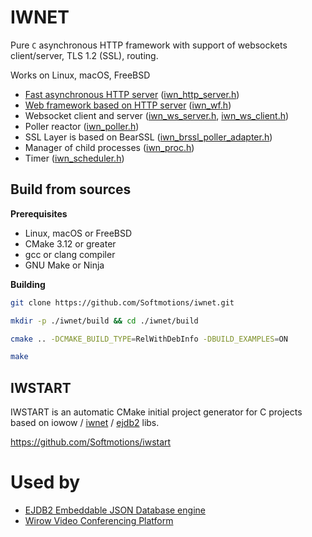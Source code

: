 # IWNET

Pure `C` asynchronous HTTP framework with support of websockets client/server, TLS 1.2 (SSL), routing.

Works on Linux, macOS, FreeBSD

* [Fast asynchronous HTTP server](./src/http) ([iwn_http_server.h](./src/http/iwn_http_server.h))
* [Web framework based on HTTP server](./src/http) ([iwn_wf.h](./src/http/iwn_wf.h))   
* Websocket client and server ([iwn_ws_server.h](./src/ws/iwn_ws_server.h), [iwn_ws_client.h](./src/ws/iwn_ws_client.h))
* Poller reactor ([iwn_poller.h](./src/poller/iwn_poller.h))
* SSL Layer is based on BearSSL ([iwn_brssl_poller_adapter.h](./src/ssl/iwn_brssl_poller_adapter.h))
* Manager of child processes ([iwn_proc.h](./src/poller/iwn_proc.h))
* Timer ([iwn_scheduler.h](./src/poller/iwn_scheduler.h))

## Build from sources

**Prerequisites**

* Linux, macOS or FreeBSD
* CMake 3.12 or greater
* gcc or clang compiler 
* GNU Make or Ninja 

**Building**

```sh
git clone https://github.com/Softmotions/iwnet.git

mkdir -p ./iwnet/build && cd ./iwnet/build

cmake .. -DCMAKE_BUILD_TYPE=RelWithDebInfo -DBUILD_EXAMPLES=ON

make 
```

## IWSTART

IWSTART is an automatic CMake initial project generator for C projects based on iowow / [iwnet](https://github.com/Softmotions/iwnet) / [ejdb2](https://github.com/Softmotions/ejdb) libs.

https://github.com/Softmotions/iwstart

# Used by

* [EJDB2 Embeddable JSON Database engine](https://github.com/Softmotions/ejdb)
* [Wirow Video Conferencing Platform](https://github.com/wirow-io/wirow-server)


